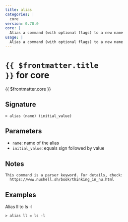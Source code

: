 ```yaml
---
title: alias
categories: |
  core
version: 0.70.0
core: |
  Alias a command (with optional flags) to a new name
usage: |
  Alias a command (with optional flags) to a new name
---
```


# <code>{{ $frontmatter.title }}</code> for core

<div class='command-title'>{{ $frontmatter.core }}</div>

## Signature

```> alias (name) (initial_value)```

## Parameters

 -  `name`: name of the alias
 -  `initial_value`: equals sign followed by value

## Notes
```text
This command is a parser keyword. For details, check:
  https://www.nushell.sh/book/thinking_in_nu.html
```
## Examples

Alias ll to ls -l
```shell
> alias ll = ls -l
```
